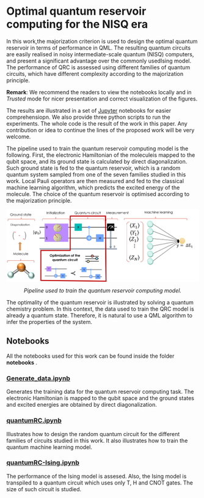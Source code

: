# Optimal quantum reservoir computing for the NISQ era

In this work,the majorization criterion is used to design the optimal quantum reservoir in terms of performance in QML. The resulting  quantum  circuits  are  easily  realised  in  noisy intermediate-scale  quantum  (NISQ) computers,  and present a significant advantage over the commonly usedIsing model.  The performance of QRC is assessed using different families of quantum circuits, which have different complexity according to the majorization principle.

**Remark**: We recommend the readers to view the notebooks locally and in *Trusted* mode for nicer presentation and correct visualization of the figures. 

The results are illustrated in a set of [Jupyter](https://jupyter.org/) notebooks for easier comprehensiopn. We also provide three python scripts to run the experiments. The whole code is the result of the work in  this paper. Any contribution or idea to continue the lines of the proposed work will be very welcome.

The pipeline used to train the quantum reservoir computing model is the following.  First, the electronic Hamiltonian of the moleculeis mapped to the qubit space,  and its ground state is calculated by direct diagonalization.  Such ground state is fed to the quantum reservoir,  which is a random quantum system sampled from one of the seven families studied in this work.  Local Pauli operators are then measured and fed to the classical machine learning algorithm, which predicts the excited energy of the molecule.  The choice of the quantum reservoir is optimised according to the majorization principle.


<p align="center"><img src="https://github.com/laiadc/Optimal_QRC/blob/main/figures/setting.png"  align=middle />
</p>
<p align="center">
<em> Pipeline used to train the quantum reservoir computing model. </em>
</p>

The optimality of the quantum reservoir is illustrated by solving a quantum chemistry problem. In this context, the data used to train the QRC model is already a quantum state. Therefore, it is natural to use a QML algorithm to infer the properties of the system.

## Notebooks

All the notebooks used for this work can be found inside the folder **notebooks** .

### [Generate_data.ipynb](https://github.com/laiadc/Optimal_QRC/blob/main/notebooks/Generate_data.ipynb) 
Generates the training data for the quantum reservoir computing task. The electronic Hamiltonian is mapped to the qubit space and the ground states and excited energies are obtained by direct diagonalization.

### [quantumRC.ipynb](https://github.com/laiadc/Optimal_QRC/blob/main/notebooks/quantumRC.ipynb) 
Illustrates how to design the random quantum circuit for the different families of circuits studied in this work. It also illustrates how to train the quantum machine learning model.

### [quantumRC-Ising.ipynb](https://github.com/laiadc/Optimal_QRC/blob/main/notebooks/quantumRC-Ising.ipynb) 
The performance of the Ising model is assesed. Also, the Ising model is transpiled to a quantum circuit which uses only T, H and CNOT gates. The size of such circuit is studied.



